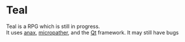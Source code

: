 # Teal
Teal is a RPG which is still in progress.  
It uses [anax](https://github.com/miguelmartin75/anax), [micropather](https://github.com/leethomason/MicroPather), and the [Qt](http://qt.io) framework.
It may still have bugs
